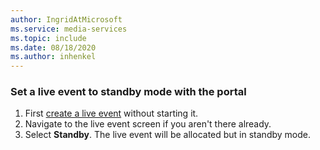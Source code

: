 ```yaml
---
author: IngridAtMicrosoft
ms.service: media-services 
ms.topic: include
ms.date: 08/18/2020
ms.author: inhenkel
---
```


### Set a live event to standby mode with the portal

1. First [create a live event](../live-event-create-how-to.md) without starting it.
1. Navigate to the live event screen if you aren't there already.
1. Select **Standby**. The live event will be allocated but in standby mode.
